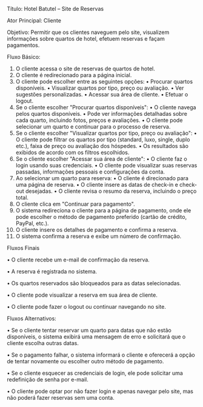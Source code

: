 Título: Hotel Batutel – Site de Reservas

Ator Principal: Cliente

Objetivo: Permitir que os clientes naveguem pelo site, visualizem informações sobre quartos de hotel, efetuem reservas e façam pagamentos.

Fluxo Básico:
1.	O cliente acessa o site de reservas de quartos de hotel.
2.	O cliente é redirecionado para a página inicial.
3.	O cliente pode escolher entre as seguintes opções:
•	Procurar quartos disponíveis.
•	Visualizar quartos por tipo, preço ou avaliação.
•	Ver sugestões personalizadas.
•	Acessar sua área de cliente.
•	Efetuar o logout.
4.	Se o cliente escolher "Procurar quartos disponíveis":
•	O cliente navega pelos quartos disponíveis.
•	Pode ver informações detalhadas sobre cada quarto, incluindo fotos, preços e avaliações.
•	O cliente pode selecionar um quarto e continuar para o processo de reserva.
5.	Se o cliente escolher "Visualizar quartos por tipo, preço ou avaliação":
•	O cliente pode filtrar os quartos por tipo (standard, luxo, single, duplo etc.), faixa de preço ou avaliação dos hóspedes.
•	Os resultados são exibidos de acordo com os filtros escolhidos.
6.	Se o cliente escolher "Acessar sua área de cliente":
•	O cliente faz o login usando suas credenciais.
•	O cliente pode visualizar suas reservas passadas, informações pessoais e configurações da conta.
7.	Ao selecionar um quarto para reserva:
•	O cliente é direcionado para uma página de reserva.
•	O cliente insere as datas de check-in e check-out desejadas.
•	O cliente revisa o resumo da reserva, incluindo o preço total.
8.	O cliente clica em "Continuar para pagamento".
9.	O sistema redireciona o cliente para a página de pagamento, onde ele pode escolher o método de pagamento preferido (cartão de crédito, PayPal, etc.).
10.	O cliente insere os detalhes de pagamento e confirma a reserva.
11.	O sistema confirma a reserva e exibe um número de confirmação.

Fluxos Finais

•	O cliente recebe um e-mail de confirmação da reserva.

•	A reserva é registrada no sistema.

•	Os quartos reservados são bloqueados para as datas selecionadas.

•	O cliente pode visualizar a reserva em sua área de cliente.

•	O cliente pode fazer o logout ou continuar navegando no site.

Fluxos Alternativos:

•	Se o cliente tentar reservar um quarto para datas que não estão disponíveis, o sistema exibirá uma mensagem de erro e solicitará que o cliente escolha outras datas.

•	Se o pagamento falhar, o sistema informará o cliente e oferecerá a opção de tentar novamente ou escolher outro método de pagamento.


•	Se o cliente esquecer as credenciais de login, ele pode solicitar uma redefinição de senha por e-mail.

•	O cliente pode optar por não fazer login e apenas navegar pelo site, mas não poderá fazer reservas sem uma conta.
